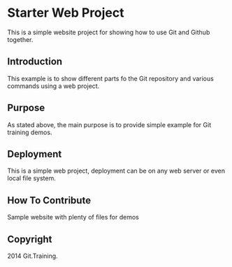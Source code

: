 # Starter Web Project

This is a simple website project for showing how to use Git and Github together.

## Introduction

This example is to show different parts fo the Git repository and various commands using a web project.

## Purpose

As stated above, the main purpose is to provide simple example for Git training demos.

## Deployment

This is a simple web project, deployment can be on any web server or even local file system.

## How To Contribute

Sample website with plenty of files for demos

## Copyright

2014 Git.Training.